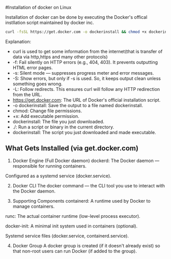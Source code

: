 #Installation of docker on Linux

Installation of docker can be done by executing the Docker's offical instllation script maintained by docker inc.

```bash
curl -fsSL https://get.docker.com -o dockerinstall && chmod +x dockerinstall && ./dockerinstall
```
Explanation:
  - curl is used to get some information from the internet(that is transfer of data via http,https and many other protocols)
  - -f: Fail silently on HTTP errors (e.g., 404, 403). It prevents outputting HTML error pages.
  - -s: Silent mode — suppresses progress meter and error messages.
  - -S: Show errors, but only if -s is used. So, it keeps output clean unless something goes wrong.
  - -L: Follow redirects. This ensures curl will follow any HTTP redirection from the URL.
  - https://get.docker.com: The URL of Docker's official installation script.
  - -o dockerinstall: Save the output to a file named dockerinstall.
  - chmod: Change file permissions.
  - +x: Add executable permission.
  - dockerinstall: The file you just downloaded.
  - ./: Run a script or binary in the current directory.
  - dockerinstall: The script you just downloaded and made executable.

## What Gets Installed (via get.docker.com)
1. Docker Engine (Full Docker daemon)
dockerd: The Docker daemon — responsible for running containers.

Configured as a systemd service (docker.service).

2. Docker CLI
The docker command — the CLI tool you use to interact with the Docker daemon.

3. Supporting Components
containerd: A runtime used by Docker to manage containers.

runc: The actual container runtime (low-level process executor).

docker-init: A minimal init system used in containers (optional).

Systemd service files (docker.service, containerd.service).

4. Docker Group
A docker group is created (if it doesn't already exist) so that non-root users can run Docker (if added to the group).

